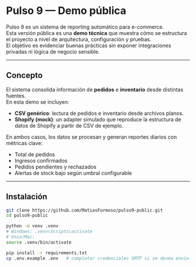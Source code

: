 # Pulso 9 — Demo pública

Pulso 9 es un sistema de reporting automático para e-commerce.  
Esta versión pública es una **demo técnica** que muestra cómo se estructura el proyecto a nivel de arquitectura, configuración y pruebas.  
El objetivo es evidenciar buenas prácticas sin exponer integraciones privadas ni lógica de negocio sensible.

---

## Concepto

El sistema consolida información de **pedidos** e **inventario** desde distintas fuentes.  
En esta demo se incluyen:

- **CSV genérico**: lectura de pedidos e inventario desde archivos planos.  
- **Shopify (mock)**: un adapter simulado que reproduce la estructura de datos de Shopify a partir de CSV de ejemplo.  

En ambos casos, los datos se procesan y generan reportes diarios con métricas clave:  
- Total de pedidos  
- Ingresos confirmados  
- Pedidos pendientes y rechazados  
- Alertas de stock bajo según umbral configurable  

---

## Instalación

```bash
git clone https://github.com/MatiasFormoso/pulso9-public.git
cd pulso9-public

python -m venv .venv
# Windows: .venv\Scripts\activate
# Unix/Mac:
source .venv/bin/activate

pip install -r requirements.txt
cp .env.example .env   # completar credenciales SMTP si se desea envío por email
